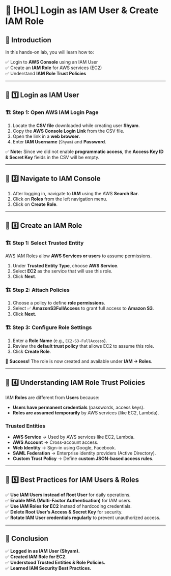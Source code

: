 # 🔐 [HOL] Login as IAM User & Create IAM Role

## 🎉 Introduction
In this hands-on lab, you will learn how to:

✅ Login to **AWS Console** using an IAM User  
✅ Create an **IAM Role** for AWS services (EC2)  
✅ Understand **IAM Role Trust Policies**  

---

## 📌 1️⃣ Login as IAM User

### 🏗️ Step 1: Open AWS IAM Login Page  
1. Locate the **CSV file** downloaded while creating user **Shyam**.
2. Copy the **AWS Console Login Link** from the CSV file.
3. Open the link in a **web browser**.
4. Enter **IAM Username** (`Shyam`) and **Password**.

✅ **Note:** Since we did not enable **programmatic access**, the **Access Key ID & Secret Key** fields in the CSV will be empty.

---

## 📌 2️⃣ Navigate to IAM Console  
1. After logging in, navigate to **IAM** using the AWS **Search Bar**.
2. Click on **Roles** from the left navigation menu.
3. Click on **Create Role**.

---

## 📌 3️⃣ Create an IAM Role  

### 🏗️ Step 1: Select Trusted Entity  
AWS IAM Roles allow **AWS Services or users** to assume permissions.  
1. Under **Trusted Entity Type**, choose **AWS Service**.
2. Select **EC2** as the service that will use this role.
3. Click **Next**.

### 🏗️ Step 2: Attach Policies  
1. Choose a policy to define **role permissions**.  
2. Select ✅ **AmazonS3FullAccess** to grant full access to **Amazon S3**.
3. Click **Next**.

### 🏗️ Step 3: Configure Role Settings  
1. Enter a **Role Name** (e.g., `EC2-S3-FullAccess`).
2. Review the **default trust policy** that allows EC2 to assume this role.
3. Click **Create Role**.

🎉 **Success!** The role is now created and available under **IAM → Roles**.

---

## 📌 4️⃣ Understanding IAM Role Trust Policies  
IAM **Roles** are different from **Users** because:
- **Users have permanent credentials** (passwords, access keys).
- **Roles are assumed temporarily** by AWS services (like EC2, Lambda).

### **Trusted Entities**
- **AWS Service** → Used by AWS services like EC2, Lambda.
- **AWS Account** → Cross-account access.
- **Web Identity** → Sign-in using Google, Facebook.
- **SAML Federation** → Enterprise identity providers (Active Directory).
- **Custom Trust Policy** → Define **custom JSON-based access rules**.

---

## 📌 5️⃣ Best Practices for IAM Users & Roles  
✅ **Use IAM Users instead of Root User** for daily operations.  
✅ **Enable MFA (Multi-Factor Authentication)** for IAM users.  
✅ **Use IAM Roles for EC2** instead of hardcoding credentials.  
✅ **Delete Root User’s Access & Secret Key** for security.  
✅ **Rotate IAM User credentials regularly** to prevent unauthorized access.  

---

## 🎯 Conclusion  
✅ **Logged in as IAM User (Shyam).**  
✅ **Created IAM Role for EC2.**  
✅ **Understood Trusted Entities & Role Policies.**  
✅ **Learned IAM Security Best Practices.**  

